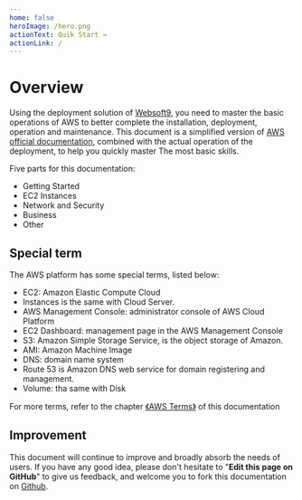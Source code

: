 ```yaml
---
home: false
heroImage: /hero.png
actionText: Quik Start →
actionLink: /
---
```


# Overview

Using the deployment solution of [Websoft9](https://www.websoft9.com), you need to master the basic operations of AWS to better complete the installation, deployment, operation and maintenance. This document is a simplified version of [AWS official documentation](https://docs.aws.amazon.com/en_us/ec2/?id=docs_gateway), combined with the actual operation of the deployment, to help you quickly master The most basic skills.

Five parts for this documentation:

* Getting Started
* EC2 Instances
* Network and Security
* Business
* Other

## Special term

The AWS platform has some special terms, listed below:

* EC2: Amazon Elastic Compute Cloud
* Instances is the same with Cloud Server.
* AWS Management Console: administrator console of AWS Cloud Platform
* EC2 Dashboard: management page in the AWS Management Console
* S3: Amazon Simple Storage Service, is the object storage of Amazon.
* AMI: Amazon Machine Image
* DNS: domain name system
* Route 53 is Amazon DNS web service for domain registering and management.
* Volume: tha same with Disk

For more terms, refer to the chapter [《AWS Terms》](/else-glossary.md) of this documentation

## Improvement

This document will continue to improve and broadly absorb the needs of users.
If you have any good idea, please don't hesitate to "**Edit this page on GitHub**" to give us feedback, and welcome you to fork this documentation on [Github](https://github.com/websoft9/AWS-platform).